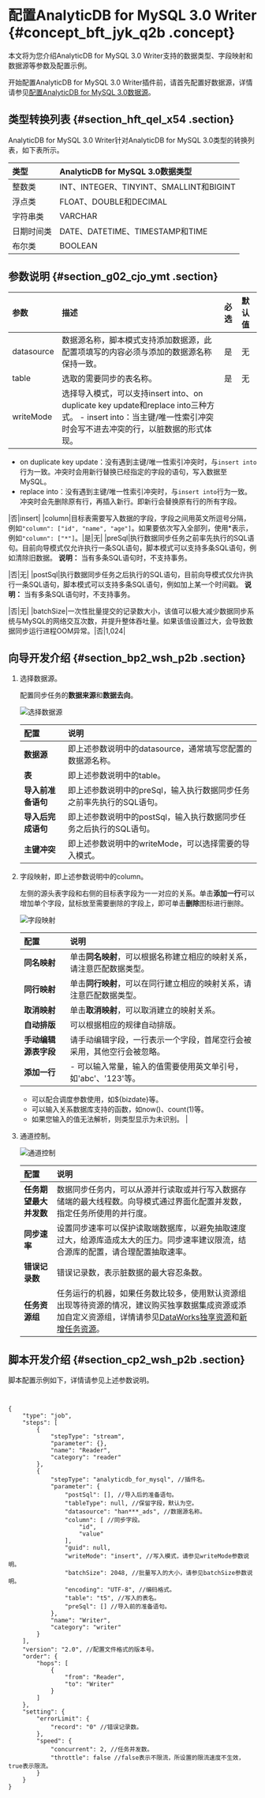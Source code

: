 # 配置AnalyticDB for MySQL 3.0 Writer {#concept_bft_jyk_q2b .concept}

本文将为您介绍AnalyticDB for MySQL 3.0 Writer支持的数据类型、字段映射和数据源等参数及配置示例。

开始配置AnalyticDB for MySQL 3.0 Writer插件前，请首先配置好数据源，详情请参见[配置AnalyticDB for MySQL 3.0数据源](cn.zh-CN/.md#)。

## 类型转换列表 {#section_hft_qel_x54 .section}

AnalyticDB for MySQL 3.0 Writer针对AnalyticDB for MySQL 3.0类型的转换列表，如下表所示。

|类型|AnalyticDB for MySQL 3.0数据类型|
|:-|:---------------------------|
|整数类|INT、INTEGER、TINYINT、SMALLINT和BIGINT|
|浮点类|FLOAT、DOUBLE和DECIMAL|
|字符串类|VARCHAR|
|日期时间类|DATE、DATETIME、TIMESTAMP和TIME|
|布尔类|BOOLEAN|

## 参数说明 {#section_g02_cjo_ymt .section}

|参数|描述|必选|默认值|
|:-|:-|:-|:--|
|datasource|数据源名称，脚本模式支持添加数据源，此配置项填写的内容必须与添加的数据源名称保持一致。|是|无|
|table|选取的需要同步的表名称。|是|无|
|writeMode|选择导入模式，可以支持insert into、on duplicate key update和replace into三种方式。 -   insert into：当主键/唯一性索引冲突时会写不进去冲突的行，以脏数据的形式体现。
-   on duplicate key update：没有遇到主键/唯一性索引冲突时，与`insert into`行为一致。冲突时会用新行替换已经指定的字段的语句，写入数据至MySQL。
-   replace into：没有遇到主键/唯一性索引冲突时，与`insert into`行为一致。冲突时会先删除原有行，再插入新行。即新行会替换原有行的所有字段。

 |否|insert|
|column|目标表需要写入数据的字段，字段之间用英文所逗号分隔，例如`"column": ["id", "name", "age"]`。如果要依次写入全部列，使用\*表示， 例如`"column": ["*"]`。|是|无|
|preSql|执行数据同步任务之前率先执行的SQL语句。目前向导模式仅允许执行一条SQL语句，脚本模式可以支持多条SQL语句，例如清除旧数据。 **说明：** 当有多条SQL语句时，不支持事务。

 |否|无|
|postSql|执行数据同步任务之后执行的SQL语句，目前向导模式仅允许执行一条SQL语句，脚本模式可以支持多条SQL语句，例如加上某一个时间戳。 **说明：** 当有多条SQL语句时，不支持事务。

 |否|无|
|batchSize|一次性批量提交的记录数大小，该值可以极大减少数据同步系统与MySQL的网络交互次数，并提升整体吞吐量。如果该值设置过大，会导致数据同步运行进程OOM异常。|否|1,024|

## 向导开发介绍 {#section_bp2_wsh_p2b .section}

1.  选择数据源。

    配置同步任务的**数据来源**和**数据去向**。

    ![选择数据源](http://static-aliyun-doc.oss-cn-hangzhou.aliyuncs.com/assets/img/1462971/156652995657156_zh-CN.png)

    |配置|说明|
    |:-|:-|
    |**数据源**|即上述参数说明中的datasource，通常填写您配置的数据源名称。|
    |**表**|即上述参数说明中的table。|
    |**导入前准备语句**|即上述参数说明中的preSql，输入执行数据同步任务之前率先执行的SQL语句。|
    |**导入后完成语句**|即上述参数说明中的postSql，输入执行数据同步任务之后执行的SQL语句。|
    |**主键冲突**|即上述参数说明中的writeMode，可以选择需要的导入模式。|

2.  字段映射，即上述参数说明中的column。

    左侧的源头表字段和右侧的目标表字段为一一对应的关系。单击**添加一行**可以增加单个字段，鼠标放至需要删除的字段上，即可单击**删除**图标进行删除。

    ![字段映射](http://static-aliyun-doc.oss-cn-hangzhou.aliyuncs.com/assets/img/1462970/156652995657152_zh-CN.png)

    |配置|说明|
    |:-|:-|
    |**同名映射**|单击**同名映射**，可以根据名称建立相应的映射关系，请注意匹配数据类型。|
    |**同行映射**|单击**同行映射**，可以在同行建立相应的映射关系，请注意匹配数据类型。|
    |**取消映射**|单击**取消映射**，可以取消建立的映射关系。|
    |**自动排版**|可以根据相应的规律自动排版。|
    |**手动编辑源表字段**|请手动编辑字段，一行表示一个字段，首尾空行会被采用，其他空行会被忽略。|
    |**添加一行**|     -   可以输入常量，输入的值需要使用英文单引号，如'abc'、'123'等。
    -   可以配合调度参数使用，如$\{bizdate\}等。
    -   可以输入关系数据库支持的函数，如now\(\)、count\(1\)等。
    -   如果您输入的值无法解析，则类型显示为未识别。
 |

3.  通道控制。

    ![通道控制](http://static-aliyun-doc.oss-cn-hangzhou.aliyuncs.com/assets/img/16221/15665299577675_zh-CN.png)

    |配置|说明|
    |:-|:-|
    |**任务期望最大并发数**|数据同步任务内，可以从源并行读取或并行写入数据存储端的最大线程数。向导模式通过界面化配置并发数，指定任务所使用的并行度。|
    |**同步速率**|设置同步速率可以保护读取端数据库，以避免抽取速度过大，给源库造成太大的压力。同步速率建议限流，结合源库的配置，请合理配置抽取速率。|
    |**错误记录数**|错误记录数，表示脏数据的最大容忍条数。|
    |**任务资源组**|任务运行的机器，如果任务数比较多，使用默认资源组出现等待资源的情况，建议购买独享数据集成资源或添加自定义资源组，详情请参见[DataWorks独享资源](../../../../cn.zh-CN/产品定价/包年包月/DataWorks独享资源.md#)和[新增任务资源](cn.zh-CN/使用指南/数据集成/常见配置/新增任务资源.md#)。|


## 脚本开发介绍 {#section_cp2_wsh_p2b .section}

脚本配置示例如下，详情请参见上述参数说明。

``` {#codeblock_0jz_dsp_oac}


{
    "type": "job",
    "steps": [
        {
            "stepType": "stream",
            "parameter": {},
            "name": "Reader",
            "category": "reader"
        },
        {
            "stepType": "analyticdb_for_mysql", //插件名。
            "parameter": {
                "postSql": [], //导入后的准备语句。
                "tableType": null, //保留字段，默认为空。
                "datasource": "han***_ads", //数据源名称。
                "column": [ //同步字段。
                    "id",
                    "value"
                ],
                "guid": null,
                "writeMode": "insert", //写入模式，请参见writeMode参数说明。
                "batchSize": 2048, //批量写入的大小，请参见batchSize参数说明。
                "encoding": "UTF-8", //编码格式。
                "table": "t5", //写入的表名。
                "preSql": [] //导入前的准备语句。
            },
            "name": "Writer",
            "category": "writer"
        }
    ],
    "version": "2.0", //配置文件格式的版本号。
    "order": {
        "hops": [
            {
                "from": "Reader",
                "to": "Writer"
            }
        ]
    },
    "setting": {
        "errorLimit": {
            "record": "0" //错误记录数。
        },
        "speed": {
            "concurrent": 2, //任务并发数。
            "throttle": false //false表示不限流，所设置的限流速度不生效，true表示限流。
        }
    }
}
```

